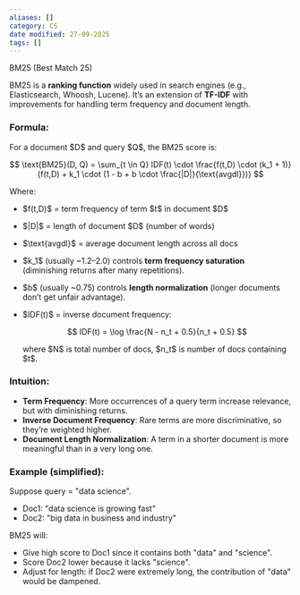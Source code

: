 ```yaml
---
aliases: []
category: CS
date modified: 27-09-2025
tags: []
---
```

BM25 (Best Match 25)

BM25 is a **ranking function** widely used in search engines (e.g., Elasticsearch, Whoosh, Lucene). It’s an extension of **TF-IDF** with improvements for handling term frequency and document length.

### Formula:

For a document \$D\$ and query \$Q\$, the BM25 score is:

$$
\text{BM25}(D, Q) = \sum_{t \in Q} IDF(t) \cdot \frac{f(t,D) \cdot (k_1 + 1)}{f(t,D) + k_1 \cdot (1 - b + b \cdot \frac{|D|}{\text{avgdl}})}
$$

Where:

* \$f(t,D)\$ = term frequency of term \$t\$ in document \$D\$
* \$|D|\$ = length of document \$D\$ (number of words)
* \$\text{avgdl}\$ = average document length across all docs
* \$k\_1\$ (usually \~1.2–2.0) controls **term frequency saturation** (diminishing returns after many repetitions).
* \$b\$ (usually \~0.75) controls **length normalization** (longer documents don’t get unfair advantage).
* \$IDF(t)\$ = inverse document frequency:

  $$
  IDF(t) = \log \frac{N - n_t + 0.5}{n_t + 0.5}
  $$

  where \$N\$ is total number of docs, \$n\_t\$ is number of docs containing \$t\$.

### Intuition:

* **Term Frequency**: More occurrences of a query term increase relevance, but with diminishing returns.
* **Inverse Document Frequency**: Rare terms are more discriminative, so they’re weighted higher.
* **Document Length Normalization**: A term in a shorter document is more meaningful than in a very long one.

### Example (simplified):

Suppose query = "data science".

* Doc1: "data science is growing fast"
* Doc2: "big data in business and industry"

BM25 will:
* Give high score to Doc1 since it contains both "data" and "science".
* Score Doc2 lower because it lacks "science".
* Adjust for length: if Doc2 were extremely long, the contribution of "data" would be dampened.